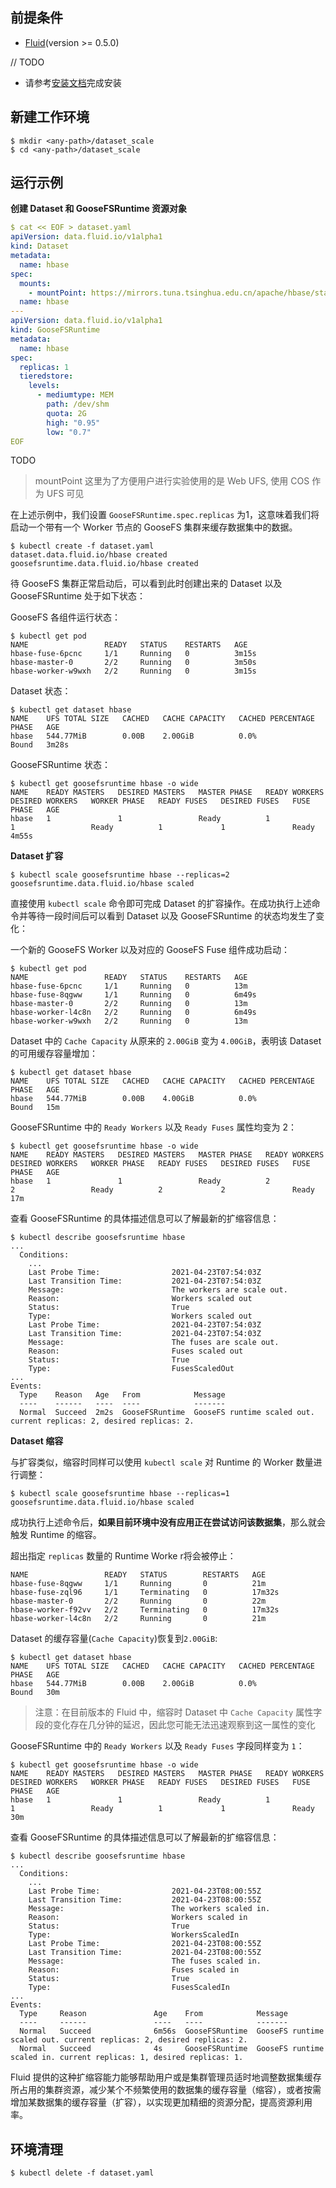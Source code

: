 ## 前提条件

- [Fluid](https://github.com/fluid-cloudnative/fluid)(version >= 0.5.0)

// TODO
- 请参考[安装文档](../Introduction/goosefs_fluid_install-安装文档.md)完成安装

## 新建工作环境

```shell
$ mkdir <any-path>/dataset_scale
$ cd <any-path>/dataset_scale
```

## 运行示例

**创建 Dataset 和 GooseFSRuntime 资源对象**

```yaml
$ cat << EOF > dataset.yaml
apiVersion: data.fluid.io/v1alpha1
kind: Dataset
metadata:
  name: hbase
spec:
  mounts:
    - mountPoint: https://mirrors.tuna.tsinghua.edu.cn/apache/hbase/stable/
  name: hbase
---
apiVersion: data.fluid.io/v1alpha1
kind: GooseFSRuntime
metadata:
  name: hbase
spec:
  replicas: 1
  tieredstore:
    levels:
      - mediumtype: MEM
        path: /dev/shm
        quota: 2G
        high: "0.95"
        low: "0.7"
EOF
```
TODO
> mountPoint 这里为了方便用户进行实验使用的是 Web UFS, 使用 COS 作为 UFS 可见 []()

在上述示例中，我们设置 `GooseFSRuntime.spec.replicas` 为1，这意味着我们将启动一个带有一个 Worker 节点的 GooseFS 集群来缓存数据集中的数据。

```shell
$ kubectl create -f dataset.yaml
dataset.data.fluid.io/hbase created
goosefsruntime.data.fluid.io/hbase created
```

待 GooseFS 集群正常启动后，可以看到此时创建出来的 Dataset 以及 GooseFSRuntime 处于如下状态：

GooseFS 各组件运行状态：

```shell
$ kubectl get pod
NAME                 READY   STATUS    RESTARTS   AGE
hbase-fuse-6pcnc     1/1     Running   0          3m15s
hbase-master-0       2/2     Running   0          3m50s
hbase-worker-w9wxh   2/2     Running   0          3m15s
```

Dataset 状态：

```shell
$ kubectl get dataset hbase
NAME    UFS TOTAL SIZE   CACHED   CACHE CAPACITY   CACHED PERCENTAGE   PHASE   AGE
hbase   544.77MiB        0.00B    2.00GiB          0.0%                Bound   3m28s
```

GooseFSRuntime 状态：

```shell
$ kubectl get goosefsruntime hbase -o wide
NAME    READY MASTERS   DESIRED MASTERS   MASTER PHASE   READY WORKERS   DESIRED WORKERS   WORKER PHASE   READY FUSES   DESIRED FUSES   FUSE PHASE   AGE
hbase   1               1                 Ready          1               1                 Ready          1             1               Ready        4m55s
```

**Dataset 扩容**

```shell
$ kubectl scale goosefsruntime hbase --replicas=2
goosefsruntime.data.fluid.io/hbase scaled
```

直接使用 `kubectl scale` 命令即可完成 Dataset 的扩容操作。在成功执行上述命令并等待一段时间后可以看到 Dataset 以及 GooseFSRuntime 的状态均发生了变化：

一个新的 GooseFS Worker 以及对应的 GooseFS Fuse 组件成功启动：

```shell
$ kubectl get pod
NAME                 READY   STATUS    RESTARTS   AGE
hbase-fuse-6pcnc     1/1     Running   0          13m
hbase-fuse-8qgww     1/1     Running   0          6m49s
hbase-master-0       2/2     Running   0          13m
hbase-worker-l4c8n   2/2     Running   0          6m49s
hbase-worker-w9wxh   2/2     Running   0          13m
```

Dataset 中的 `Cache Capacity` 从原来的 `2.00GiB` 变为 `4.00GiB`，表明该 Dataset 的可用缓存容量增加：

```shell
$ kubectl get dataset hbase
NAME    UFS TOTAL SIZE   CACHED   CACHE CAPACITY   CACHED PERCENTAGE   PHASE   AGE
hbase   544.77MiB        0.00B    4.00GiB          0.0%                Bound   15m
```

GooseFSRuntime 中的 `Ready Workers` 以及 `Ready Fuses` 属性均变为 2：

```shell
$ kubectl get goosefsruntime hbase -o wide
NAME    READY MASTERS   DESIRED MASTERS   MASTER PHASE   READY WORKERS   DESIRED WORKERS   WORKER PHASE   READY FUSES   DESIRED FUSES   FUSE PHASE   AGE
hbase   1               1                 Ready          2               2                 Ready          2             2               Ready        17m
```

查看 GooseFSRuntime 的具体描述信息可以了解最新的扩缩容信息：

```shell
$ kubectl describe goosefsruntime hbase
...
  Conditions:
    ...
    Last Probe Time:                2021-04-23T07:54:03Z
    Last Transition Time:           2021-04-23T07:54:03Z
    Message:                        The workers are scale out.
    Reason:                         Workers scaled out
    Status:                         True
    Type:                           Workers scaled out
    Last Probe Time:                2021-04-23T07:54:03Z
    Last Transition Time:           2021-04-23T07:54:03Z
    Message:                        The fuses are scale out.
    Reason:                         Fuses scaled out
    Status:                         True
    Type:                           FusesScaledOut
...
Events:
  Type    Reason   Age   From            Message
  ----    ------   ----  ----            -------
  Normal  Succeed  2m2s  GooseFSRuntime  GooseFS runtime scaled out. current replicas: 2, desired replicas: 2.
```

**Dataset 缩容**

与扩容类似，缩容时同样可以使用 `kubectl scale` 对 Runtime 的 Worker 数量进行调整：

```shell
$ kubectl scale goosefsruntime hbase --replicas=1
goosefsruntime.data.fluid.io/hbase scaled
```

成功执行上述命令后，**如果目前环境中没有应用正在尝试访问该数据集**，那么就会触发 Runtime 的缩容。

超出指定 `replicas` 数量的 Runtime Worke r将会被停止：

```shell
NAME                 READY   STATUS        RESTARTS   AGE
hbase-fuse-8qgww     1/1     Running       0          21m
hbase-fuse-zql96     1/1     Terminating   0          17m32s
hbase-master-0       2/2     Running       0          22m
hbase-worker-f92vv   2/2     Terminating   0          17m32s
hbase-worker-l4c8n   2/2     Running       0          21m
```

Dataset 的缓存容量(`Cache Capacity`)恢复到`2.00GiB`:

```shell
$ kubectl get dataset hbase
NAME    UFS TOTAL SIZE   CACHED   CACHE CAPACITY   CACHED PERCENTAGE   PHASE   AGE
hbase   544.77MiB        0.00B    2.00GiB          0.0%                Bound   30m
```

> 注意：在目前版本的 Fluid 中，缩容时 Dataset 中 `Cache Capacity` 属性字段的变化存在几分钟的延迟，因此您可能无法迅速观察到这一属性的变化



GooseFSRuntime 中的 `Ready Workers` 以及 `Ready Fuses` 字段同样变为 `1`：

```shell
$ kubectl get goosefsruntime hbase -o wide
NAME    READY MASTERS   DESIRED MASTERS   MASTER PHASE   READY WORKERS   DESIRED WORKERS   WORKER PHASE   READY FUSES   DESIRED FUSES   FUSE PHASE   AGE
hbase   1               1                 Ready          1               1                 Ready          1             1               Ready        30m
```

查看 GooseFSRuntime 的具体描述信息可以了解最新的扩缩容信息：

```shell
$ kubectl describe goosefsruntime hbase
...
  Conditions:
    ...
    Last Probe Time:                2021-04-23T08:00:55Z
    Last Transition Time:           2021-04-23T08:00:55Z
    Message:                        The workers scaled in.
    Reason:                         Workers scaled in
    Status:                         True
    Type:                           WorkersScaledIn
    Last Probe Time:                2021-04-23T08:00:55Z
    Last Transition Time:           2021-04-23T08:00:55Z
    Message:                        The fuses scaled in.
    Reason:                         Fuses scaled in
    Status:                         True
    Type:                           FusesScaledIn
...
Events:
  Type     Reason               Age    From            Message
  ----     ------               ----   ----            -------
  Normal   Succeed              6m56s  GooseFSRuntime  GooseFS runtime scaled out. current replicas: 2, desired replicas: 2.
  Normal   Succeed              4s     GooseFSRuntime  GooseFS runtime scaled in. current replicas: 1, desired replicas: 1.
```

Fluid 提供的这种扩缩容能力能够帮助用户或是集群管理员适时地调整数据集缓存所占用的集群资源，减少某个不频繁使用的数据集的缓存容量（缩容），或者按需增加某数据集的缓存容量（扩容），以实现更加精细的资源分配，提高资源利用率。

## 环境清理

```shell
$ kubectl delete -f dataset.yaml
```
